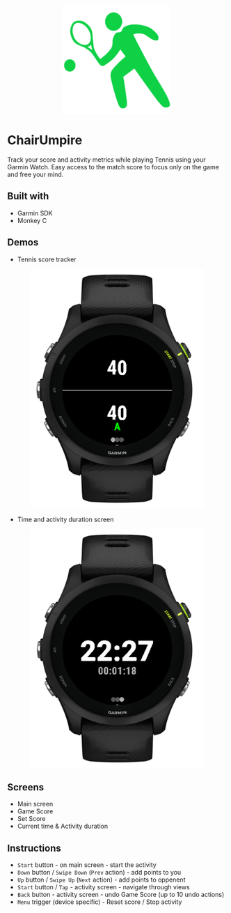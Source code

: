 <p align="center"><img src="/graphics/launcher_icon.png" width="250"></p>  

# ChairUmpire
Track your score and activity metrics while playing Tennis using your Garmin Watch. 
Easy access to the match score to focus only on the game and free your mind.

## Built with
* Garmin SDK
* Monkey C

## Demos
- Tennis score tracker
<p align="center"><img src="/ss/score.png" width="400"></p>

- Time and activity duration screen 
<p align="center"><img src="/ss/time.png" width="400"></p>

## Screens
- Main screen
- Game Score
- Set Score
- Current time & Activity duration

## Instructions
- `Start` button - on main screen - start the activity
- `Down` button / `Swipe Down` (`Prev` action) - add points to you
- `Up` button / `Swipe Up` (`Next` action) - add points to oppenent
- `Start` button / `Tap` - activity screen - navigate through views
- `Back` button - activity screen - undo Game Score (up to 10 undo actions)
- `Menu` trigger (device specific) - Reset score / Stop activity